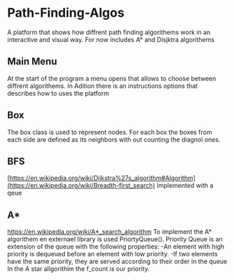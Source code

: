 # Path-Finding-Algos
A platform that shows how diffrent path finding algorithems work in an interactive and visual way.
For now includes A* and Disjktra algorithems

## Main Menu
At the start of the program a menu opens that allows to choose between diffrent algorithems.
In Adition there is an instructions options that describes how to uses the platform

## Box
The box class is used to represent nodes.
For each box the boxes from each side are defined as its neighbors with out counting the diagnol ones.

## BFS 
[https://en.wikipedia.org/wiki/Dijkstra%27s_algorithm#Algorithm](https://en.wikipedia.org/wiki/Breadth-first_search)
Implemented with a qeue

## A*
https://en.wikipedia.org/wiki/A*_search_algorithm
To implement the A* algorithem en externael library is used PriortyQueue().
Priority Queue is an extension of the queue with the following properties:
-An element with high priority is dequeued before an element with low priority.
-If two elements have the same priority, they are served according to their order in the queue
In the A star allgorithim the f_count is our priority.